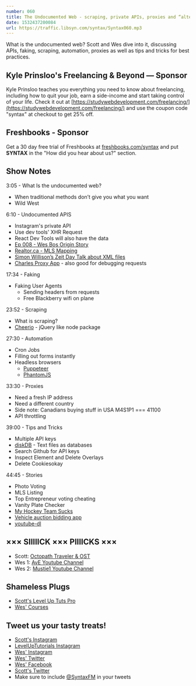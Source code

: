 ```yaml
---
number: 060
title: The Undocumented Web - scraping, private APIs, proxies and “alternative solutions”
date: 1532437200084
url: https://traffic.libsyn.com/syntax/Syntax060.mp3
---
```


What is the undocumented web? Scott and Wes dive into it, discussing APIs, faking, scraping, automation, proxies as well as tips and tricks for best practices.

## Kyle Prinsloo's Freelancing & Beyond — Sponsor

Kyle Prinsloo teaches you everything you need to know about freelancing, including how to quit your job, earn a side-income and start taking control of your life. Check it out at [https://studywebdevelopment.com/freelancing/](https://studywebdevelopment.com/freelancing/) and use the coupon code "syntax" at checkout to get 25% off.

## Freshbooks - Sponsor

Get a 30 day free trial of Freshbooks at [freshbooks.com/syntax](https://freshbooks.com/syntax) and put **SYNTAX** in the "How did you hear about us?" section.

## Show Notes

3:05 - What Is the undocumented web?

* When traditional methods don’t give you what you want
* Wild West

6:10 - Undocumented APIS

* Instagram's private API
* Use dev tools' XHR Request
* React Dev Tools will also have the data
* [Ep 008 - Wes Bos Origin Story](https://syntax.fm/show/008/wes-bos-origin-story)
* [Realtor.ca - MLS Mapping](https://www.realtor.ca/)
* [Simon Willison’s Zeit Day Talk about XML files](https://github.com/simonw/datasette)
* [Charles Proxy App](https://www.charlesproxy.com/) - also good for debugging requests

17:34 - Faking

* Faking User Agents
  * Sending headers from requests
  * Free Blackberry wifi on plane

23:52 - Scraping

* What is scraping?
* [Cheerio](https://github.com/cheeriojs/cheerio) - jQuery like node package

27:30 - Automation

* Cron Jobs
* Filling out forms instantly
* Headless browsers
  * [Puppeteer](https://developers.google.com/web/tools/puppeteer/)
  * [PhantomJS](http://phantomjs.org/)

33:30 - Proxies

* Need a fresh IP address
* Need a different country
* Side note: Canadians buying stuff in USA M4S1P1 === 41100
* API throttling

39:00 - Tips and Tricks

* Multiple API keys
* [diskDB](https://www.npmjs.com/package/diskdb) - Text files as databases
* Search Github for API keys
* Inspect Element and Delete Overlays
* Delete Cookiesokay

44:45 - Stories

* Photo Voting
* MLS Listing
* Top Entrepreneur voting cheating
* Vanity Plate Checker
* [My Hockey Team Sucks](https://forwardcourses.com/lectures/346)
* [Vehicle auction bidding app](https://twitter.com/lawjolla/status/1008739031448875008)
* [youtube-dl](https://rg3.github.io/youtube-dl/)

## ××× SIIIIICK ××× PIIIICKS ×××

* Scott: [Octopath Traveler & OST](https://amzn.to/2mvECnS)
* Wes 1: [AvE Youtube Channel](https://www.youtube.com/channel/UChWv6Pn_zP0rI6lgGt3MyfA)
* Wes 2: [Mustie1 Youtube Channel](https://www.youtube.com/channel/UCcSeeATlWJJbXpOZRYOfaDg)

## Shameless Plugs

* [Scott's Level Up Tuts Pro](https://LevelUpTutorials.com/pro)
* [Wes' Courses](https://wesbos.com/courses)

## Tweet us your tasty treats!

* [Scott's Instagram](https://www.instagram.com/stolinski/)
* [LevelUpTutorials Instagram](https://www.instagram.com/LevelUpTutorials/)
* [Wes' Instagram](https://www.instagram.com/wesbos/)
* [Wes' Twitter](https://twitter.com/wesbos)
* [Wes' Facebook](https://www.facebook.com/wesbos.developer)
* [Scott's Twitter](https://twitter.com/stolinski)
* Make sure to include [@SyntaxFM](https://twitter.com/SyntaxFM) in your tweets
